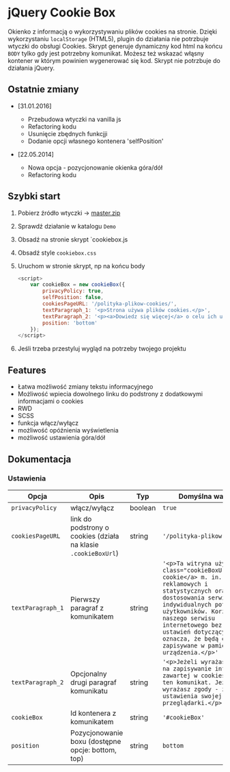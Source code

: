 # jQuery Cookie Box

Okienko z informacją o wykorzystywaniu plików cookies na stronie. 
Dzięki wykorzystaniu `localStorage` (HTML5), plugin do działania nie potrzbuje wtyczki do obsługi Cookies.
Skrypt generuje dynamiczny kod html na końcu `BODY` tylko gdy jest potrzebny komunikat.
Możesz też wskazać włąsny kontener w którym powinien wygenerować się kod.
Skrypt nie potrzbuje do działania jQuery.

## Ostatnie zmiany

* [31.01.2016]
    - Przebudowa wtyczki na  vanilla js
    - Refactoring kodu
    - Usunięcie zbędnych funkcjji
    - Dodanie opcji własnego kontenera 'selfPosition'

* [22.05.2014] 
    - Nowa opcja - pozycjonowanie okienka góra/dół
    - Refactoring kodu

## Szybki start

1. Pobierz źródło wtyczki -> [master.zip](https://github.com/r4fx/cookie-box/archive/master.zip)
2. Sprawdź działanie w katalogu `Demo`
3. Obsadź na stronie skrypt `cookiebox.js
4. Obsadź style `cookiebox.css`
5. Uruchom w stronie skrypt, np na końcu body

    ```javascript
    <script>
        var cookieBox = new cookieBox({
            privacyPolicy: true,
            selfPosition: false,
            cookiesPageURL: '/polityka-plikow-cookies/',
            textParagraph_1: '<p>Strona używa plików cookies.</p>',
            textParagraph_2: '<p><a>Dowiedz się więcej</a> o celu ich używania i zmianie ustawień cookies w przeglądarce. Korzystając ze strony wyrażasz zgodę na używanie cookies.</p>',
            position: 'bottom'
        });
    </script>
    ```
    
6. Jeśli trzeba przestyluj wygląd na potrzeby twojego projektu

## Features

* Łatwa możliwość zmiany tekstu informacyjnego
* Możliwość wpiecia dowolnego linku do podstrony z dodatkowymi informacjami o cookies
* RWD
* SCSS
* funkcja włącz/wyłącz
* możliwość opóźnienia wyświetlenia
* możliwość ustawienia góra/dół

## Dokumentacja

### Ustawienia

| Opcja | Opis | Typ | Domyślna wartość |
| -------- | -------- | -------- | -------- |
| `privacyPolicy` | włącz/wyłącz | boolean | `true` |
| `cookiesPageURL` | link do podstrony o cookies (działa na klasie `.cookieBoxUrl`) | string | `'/polityka-plikow-cookies/'` |
| `textParagraph_1` | Pierwszy paragraf z komunikatem | string | `'<p>Ta witryna używa <a class="cookieBoxUrl">plików cookie</a> m. in. w celach reklamowych i statystycznych oraz w celu dostosowania serwisu do indywidualnych potrzeb użytkowników. Korzystanie z naszego serwisu internetowego bez zmiany ustawień dotyczących cookie oznacza, że będą one zapisywane w pamięci urządzenia.</p>'` |
| `textParagraph_2` | Opcjonalny drugi paragraf komunikatu | string | `'<p>Jeżeli wyrażasz zgodę na zapisywanie informacji zawartej w cookies zamknij ten komunikat. Jeżeli nie wyrażasz zgody - zmień ustawienia swojej przeglądarki.</p>'` | Opcjonalny drugi paragraf komunikatu |
|`cookieBox`| Id kontenera z komunikatem | string | `'#cookieBox'` |
|`position`| Pozycjonowanie boxu (dostępne opcje: bottom, top) | string | `bottom` |